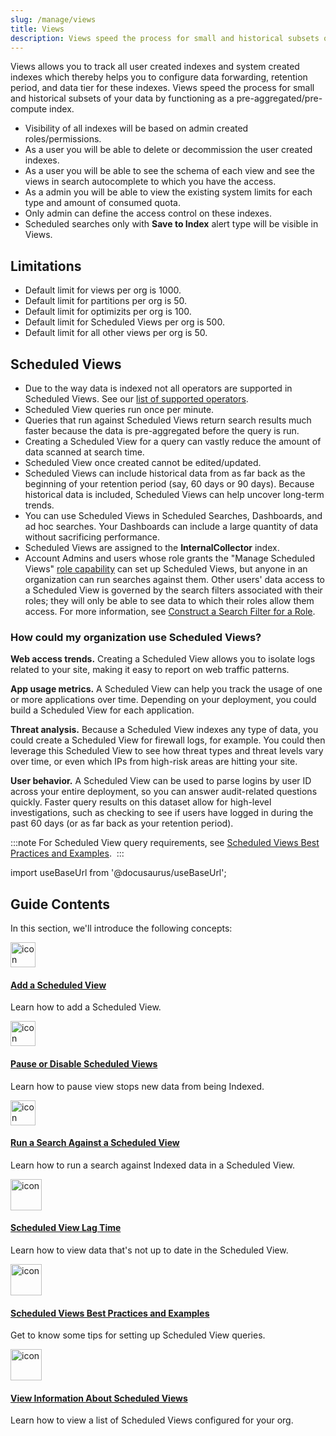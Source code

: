 ```yaml
---
slug: /manage/views
title: Views
description: Views speed the process for small and historical subsets of your data by functioning as a pre-aggregated index.
---
```


Views allows you to track all user created indexes and system created indexes which thereby helps you to configure data forwarding, retention period, and data tier for these indexes. Views speed the process for small and historical subsets of your data by functioning as a pre-aggregated/pre-compute index. 

* Visibility of all indexes will be based on admin created roles/permissions.
* As a user you will be able to delete or decommission the user created indexes.
* As a user you will be able to see the schema of each view and see the views in search autocomplete to which you have the access.
* As a admin you will be able to view the existing system limits for each type and amount of consumed quota. 
* Only admin can define the access control on these indexes.
* Scheduled searches only with **Save to Index** alert type will be visible in Views.

## Limitations

- Default limit for views per org is 1000.
- Default limit for partitions per org is 50.
- Default limit for optimizits per org is 100.
- Default limit for Scheduled Views per org is 500.
- Default limit for all other views per org is 50.

## Scheduled Views 

* Due to the way data is indexed not all operators are supported in Scheduled Views. See our [list of supported operators](best-practices.md).
* Scheduled View queries run once per minute.
* Queries that run against Scheduled Views return search results much faster because the data is pre-aggregated before the query is run. 
* Creating a Scheduled View for a query can vastly reduce the amount of data scanned at search time.
* Scheduled View once created cannot be edited/updated.
* Scheduled Views can include historical data from as far back as the beginning of your retention period (say, 60 days or 90 days). Because historical data is included, Scheduled Views can help uncover long-term trends.
* You can use Scheduled Views in Scheduled Searches, Dashboards, and ad hoc searches. Your Dashboards can include a large quantity of data without sacrificing performance. 
* Scheduled Views are assigned to the **InternalCollector** index.
* Account Admins and users whose role grants the "Manage Scheduled Views" [role capability](../users-roles/roles/role-capabilities.md) can set up Scheduled Views, but anyone in an organization can run searches against them. Other users' data access to a Scheduled View is governed by the search filters associated with their roles; they will only be able to see data to which their roles allow them access. For more information, see [Construct a Search Filter for a Role](../users-roles/roles/construct-search-filter-for-role.md).


### How could my organization use Scheduled Views?

**Web access trends.** Creating a Scheduled View allows you to isolate logs related to your site, making it easy to report on web traffic patterns.

**App usage metrics.** A Scheduled View can help you track the usage of one or more applications over time. Depending on your deployment, you could build a Scheduled View for each application.

**Threat analysis.** Because a Scheduled View indexes any type of data, you could create a Scheduled View for firewall logs, for example. You could then leverage this Scheduled View to see how threat types and threat levels vary over time, or even which IPs from high-risk areas are hitting your site.

**User behavior.** A Scheduled View can be used to parse logins by user ID across your entire deployment, so you can answer audit-related questions quickly. Faster query results on this dataset allow for high-level investigations, such as checking to see if users have logged in during the past 60 days (or as far back as your retention period).

:::note
For Scheduled View query requirements, see [Scheduled Views Best Practices and Examples](best-practices.md). 
:::

import useBaseUrl from '@docusaurus/useBaseUrl';

## Guide Contents

In this section, we'll introduce the following concepts:

<div className="box-wrapper">
<div className="box smallbox card">
  <div className="container">
  <a href="/docs/manage/views/add-view"><img src={useBaseUrl('img/icons/operations/frequent-search.png')} alt="icon" width="40"/><h4>Add a Scheduled View</h4></a>
  <p>Learn how to add a Scheduled View.</p>
  </div>
</div>
<div className="box smallbox card">
  <div className="container">
  <a href="/docs/manage/views/pause-disable-view"><img src={useBaseUrl('img/icons/operations/frequent-search.png')} alt="icon" width="40"/><h4>Pause or Disable Scheduled Views</h4></a>
  <p>Learn how to pause view stops new data from being Indexed.</p>
  </div>
</div>
<div className="box smallbox card">
  <div className="container">
  <a href="/docs/manage/views/run-search-against-view"><img src={useBaseUrl('img/icons/operations/frequent-search.png')} alt="icon" width="40"/><h4>Run a Search Against a Scheduled View</h4></a>
  <p>Learn how to run a search against Indexed data in a Scheduled View.</p>
  </div>
</div>
<div className="box smallbox card">
  <div className="container">
  <a href="/docs/manage/views/lag-time"><img src={useBaseUrl('img/icons/operations/frequent-search.png')} alt="icon" width="50"/><h4>Scheduled View Lag Time</h4></a>
  <p>Learn how to view data that's not up to date in the Scheduled View.</p>
  </div>
</div>
<div className="box smallbox card">
  <div className="container">
  <a href="/docs/manage/views/best-practices"><img src={useBaseUrl('img/icons/operations/frequent-search.png')} alt="icon" width="50"/><h4>Scheduled Views Best Practices and Examples</h4></a>
  <p>Get to know some tips for setting up Scheduled View queries.</p>
  </div>
</div>
<div className="box smallbox card">
  <div className="container">
  <a href="/docs/manage/views/view-list"><img src={useBaseUrl('img/icons/operations/frequent-search.png')} alt="icon" width="50"/><h4>View Information About Scheduled Views</h4></a>
  <p>Learn how to view a list of Scheduled Views configured for your org.</p>
  </div>
</div>
</div>
